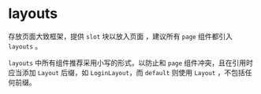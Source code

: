 # layouts

存放页面大致框架，提供 `slot` 块以放入页面 ，建议所有 `page` 组件都引入 `layouts` 。

`layouts` 中所有组件推荐采用小写的形式，以防止和 `page` 组件冲突，且在引用时应当添加 `Layout` 后缀，如 `LoginLayout`，而 `default` 则使用 `Layout` ，不包括任何前缀。
